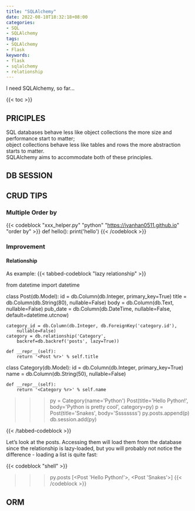 ```yaml
---
title: "SQLAlchemy"
date: 2022-08-10T18:32:18+08:00
categories:
- SQL
- SQLAlchemy
tags:
- SQLAlchemy
- Flask
keywords:
- flask
- sqlalchemy
- relationship
---
```


I need SQLAlchemy, so far...

<!--more-->

{{< toc >}}

## PRICIPLES

SQL databases behave less like object collections the more size and performance start to matter;  
object collections behave less like tables and rows the more abstraction starts to matter.  
SQLAlchemy aims to accommodate both of these principles.




## DB SESSION


## CRUD TIPS

### Multiple Order by

{{< codeblock "xxx_helper.py" "python" "https://ivanhan0511.github.io" "order by" >}}
def hello():
    print('hello')
{{< /codeblock >}}




### Improvement

#### Relationship

As example:
{{< tabbed-codeblock "lazy relationship" >}}
<!-- tab Model -->
from datetime import datetime


class Post(db.Model):
    id = db.Column(db.Integer, primary_key=True)
    title = db.Column(db.String(80), nullable=False)
    body = db.Column(db.Text, nullable=False)
    pub_date = db.Column(db.DateTime, nullable=False,
        default=datetime.utcnow)

    category_id = db.Column(db.Integer, db.ForeignKey('category.id'),
        nullable=False)
    category = db.relationship('Category',
        backref=db.backref('posts', lazy=True))

    def __repr__(self):
        return '<Post %r>' % self.title


class Category(db.Model):
    id = db.Column(db.Integer, primary_key=True)
    name = db.Column(db.String(50), nullable=False)

    def __repr__(self):
        return '<Category %r>' % self.name
<!-- endtab -->

<!-- tab app -->
>>> py = Category(name='Python')
>>> Post(title='Hello Python!', body='Python is pretty cool', category=py)
>>> p = Post(title='Snakes', body='Ssssssss')
>>> py.posts.append(p)
>>> db.session.add(py)
<!-- endtab -->
{{< /tabbed-codeblock >}}

Let’s look at the posts. Accessing them will load them from the database since the relationship is lazy-loaded, 
    but you will probably not notice the difference - loading a list is quite fast:

{{< codeblock "shell" >}}
>>> py.posts
[<Post 'Hello Python!'>, <Post 'Snakes'>]
{{< /codeblock >}}


## ORM




